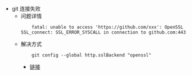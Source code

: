 - git 连接失败
    - 问题详情
        ```
            fatal: unable to access 'https://github.com/xxx': OpenSSL SSL_connect: SSL_ERROR_SYSCALL in connection to github.com:443
        ```
    - 解决方式
        ```
            git config --global http.sslBackend "openssl"
        ```
        - [链接](https://stackoverflow.com/questions/49345357/fatal-unable-to-access-https-github-com-xxx-openssl-ssl-connect-ssl-error/51433565#51433565)